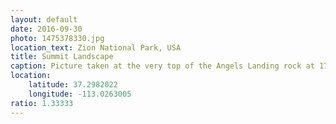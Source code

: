 ```yaml
---
layout: default
date: 2016-09-30
photo: 1475378330.jpg
location_text: Zion National Park, USA
title: Summit Landscape
caption: Picture taken at the very top of the Angels Landing rock at 1700 meters above see level. The complete hike took me exactly 3 hours with a good walking speed.
location:
    latitude: 37.2982022
    longitude: -113.0263005
ratio: 1.33333
---
```

